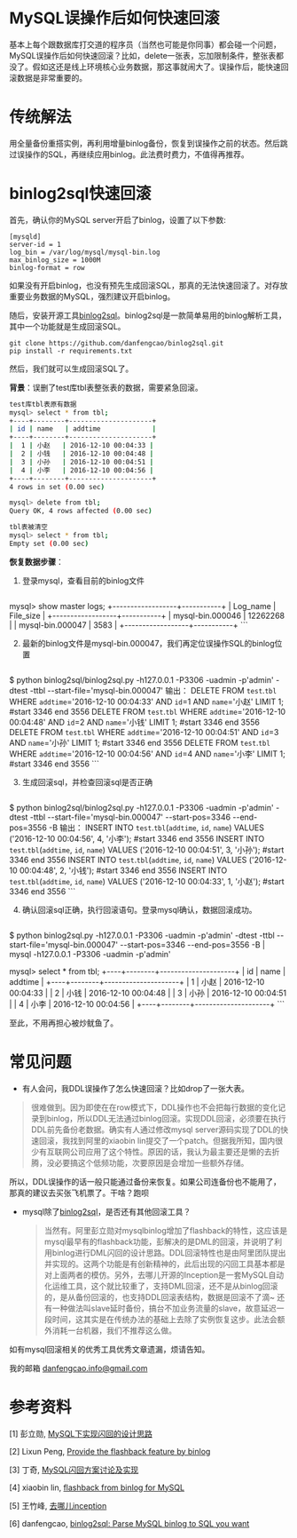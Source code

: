 MySQL误操作后如何快速回滚
========================

基本上每个跟数据库打交道的程序员（当然也可能是你同事）都会碰一个问题，MySQL误操作后如何快速回滚？比如，delete一张表，忘加限制条件，整张表都没了。假如这还是线上环境核心业务数据，那这事就闹大了。误操作后，能快速回滚数据是非常重要的。


传统解法
===
用全量备份重搭实例，再利用增量binlog备份，恢复到误操作之前的状态。然后跳过误操作的SQL，再继续应用binlog。此法费时费力，不值得再推荐。

binlog2sql快速回滚
===
首先，确认你的MySQL server开启了binlog，设置了以下参数:

	[mysqld]
	server-id = 1
	log_bin = /var/log/mysql/mysql-bin.log
	max_binlog_size = 1000M
	binlog-format = row
如果没有开启binlog，也没有预先生成回滚SQL，那真的无法快速回滚了。对存放重要业务数据的MySQL，强烈建议开启binlog。

随后，安装开源工具[binlog2sql](https://github.com/danfengcao/binlog2sql)。binlog2sql是一款简单易用的binlog解析工具，其中一个功能就是生成回滚SQL。

```
git clone https://github.com/danfengcao/binlog2sql.git
pip install -r requirements.txt
```

然后，我们就可以生成回滚SQL了。

**背景**：误删了test库tbl表整张表的数据，需要紧急回滚。

```bash
test库tbl表原有数据
mysql> select * from tbl;
+----+--------+---------------------+
| id | name   | addtime             |
+----+--------+---------------------+
|  1 | 小赵   | 2016-12-10 00:04:33 |
|  2 | 小钱   | 2016-12-10 00:04:48 |
|  3 | 小孙   | 2016-12-10 00:04:51 |
|  4 | 小李   | 2016-12-10 00:04:56 |
+----+--------+---------------------+
4 rows in set (0.00 sec)

mysql> delete from tbl;
Query OK, 4 rows affected (0.00 sec)

tbl表被清空
mysql> select * from tbl;
Empty set (0.00 sec)
```

**恢复数据步骤**：

1. 登录mysql，查看目前的binlog文件

	```bash
mysql> show master logs;
+------------------+-----------+
| Log_name         | File_size |
+------------------+-----------+
| mysql-bin.000046 |  12262268 |
| mysql-bin.000047 |      3583 |
+------------------+-----------+
	```

2. 最新的binlog文件是mysql-bin.000047，我们再定位误操作SQL的binlog位置

	```bash
$ python binlog2sql/binlog2sql.py -h127.0.0.1 -P3306 -uadmin -p'admin' -dtest -ttbl --start-file='mysql-bin.000047'
输出：
DELETE FROM `test`.`tbl` WHERE `addtime`='2016-12-10 00:04:33' AND `id`=1 AND `name`='小赵' LIMIT 1; #start 3346 end 3556
DELETE FROM `test`.`tbl` WHERE `addtime`='2016-12-10 00:04:48' AND `id`=2 AND `name`='小钱' LIMIT 1; #start 3346 end 3556
DELETE FROM `test`.`tbl` WHERE `addtime`='2016-12-10 00:04:51' AND `id`=3 AND `name`='小孙' LIMIT 1; #start 3346 end 3556
DELETE FROM `test`.`tbl` WHERE `addtime`='2016-12-10 00:04:56' AND `id`=4 AND `name`='小李' LIMIT 1; #start 3346 end 3556
	```
        
3. 生成回滚sql，并检查回滚sql是否正确

	```bash
$ python binlog2sql/binlog2sql.py -h127.0.0.1 -P3306 -uadmin -p'admin' -dtest -ttbl --start-file='mysql-bin.000047' --start-pos=3346 --end-pos=3556 -B
输出：
INSERT INTO `test`.`tbl`(`addtime`, `id`, `name`) VALUES ('2016-12-10 00:04:56', 4, '小李'); #start 3346 end 3556
INSERT INTO `test`.`tbl`(`addtime`, `id`, `name`) VALUES ('2016-12-10 00:04:51', 3, '小孙'); #start 3346 end 3556
INSERT INTO `test`.`tbl`(`addtime`, `id`, `name`) VALUES ('2016-12-10 00:04:48', 2, '小钱'); #start 3346 end 3556
INSERT INTO `test`.`tbl`(`addtime`, `id`, `name`) VALUES ('2016-12-10 00:04:33', 1, '小赵'); #start 3346 end 3556
	```
        
4. 确认回滚sql正确，执行回滚语句。登录mysql确认，数据回滚成功。

	```bash
$ python binlog2sql.py -h127.0.0.1 -P3306 -uadmin -p'admin' -dtest -ttbl --start-file='mysql-bin.000047' --start-pos=3346 --end-pos=3556 -B | mysql -h127.0.0.1 -P3306 -uadmin -p'admin'

mysql> select * from tbl;
+----+--------+---------------------+
| id | name   | addtime             |
+----+--------+---------------------+
|  1 | 小赵   | 2016-12-10 00:04:33 |
|  2 | 小钱   | 2016-12-10 00:04:48 |
|  3 | 小孙   | 2016-12-10 00:04:51 |
|  4 | 小李   | 2016-12-10 00:04:56 |
+----+--------+---------------------+
	```

至此，不用再担心被炒鱿鱼了。

常见问题
===
* 有人会问，我DDL误操作了怎么快速回滚？比如drop了一张大表。

 > 很难做到。因为即使在在row模式下，DDL操作也不会把每行数据的变化记录到binlog，所以DDL无法通过binlog回滚。实现DDL回滚，必须要在执行DDL前先备份老数据。确实有人通过修改mysql server源码实现了DDL的快速回滚，我找到阿里的xiaobin lin提交了一个patch。但据我所知，国内很少有互联网公司应用了这个特性。原因的话，我认为最主要还是懒的去折腾，没必要搞这个低频功能，次要原因是会增加一些额外存储。
 > 
 所以，DDL误操作的话一般只能通过备份来恢复。如果公司连备份也不能用了，那真的建议去买张飞机票了。干啥？跑呗

* mysql除了[binlog2sql](https://github.com/danfengcao/binlog2sql)，是否还有其他回滚工具？

	>当然有。阿里彭立勋对mysqlbinlog增加了flashback的特性，这应该是mysql最早有的flashback功能，彭解决的是DML的回滚，并说明了利用binlog进行DML闪回的设计思路。DDL回滚特性也是由阿里团队提出并实现的。这两个功能是有创新精神的，此后出现的闪回工具基本都是对上面两者的模仿。另外，去哪儿开源的Inception是一套MySQL自动化运维工具，这个就比较重了，支持DML回滚，还不是从binlog回滚的，是从备份回滚的，也支持DDL回滚表结构，数据是回滚不了滴~ 还有一种做法叫slave延时备份，搞台不加业务流量的slave，故意延迟一段时间，这其实是在传统办法的基础上去除了实例恢复这步。此法会额外消耗一台机器，我们不推荐这么做。

如有mysql回滚相关的优秀工具优秀文章遗漏，烦请告知。

我的邮箱 danfengcao.info@gmail.com


参考资料
==============
[1] 彭立勋, [MySQL下实现闪回的设计思路](http://www.penglixun.com/tech/database/mysql_flashback_feature.html)

[2] Lixun Peng, [Provide the flashback feature by binlog](https://bugs.mysql.com/bug.php?id=65178)

[3] 丁奇, [MySQL闪回方案讨论及实现](http://dinglin.iteye.com/blog/1539167)

[4] xiaobin lin, [flashback from binlog for MySQL](https://bugs.mysql.com/bug.php?id=65861)

[5] 王竹峰, [去哪儿inception](https://github.com/mysql-inception/inception)

[6] danfengcao, [binlog2sql: Parse MySQL binlog to SQL you want](https://github.com/danfengcao/binlog2sql)

